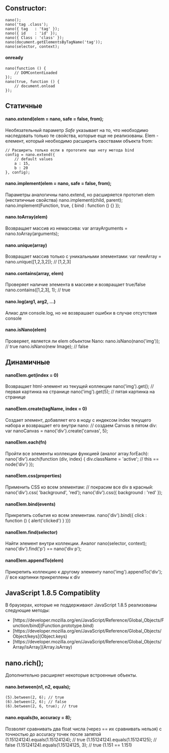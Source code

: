 ## Constructor:
	nano();
	nano('tag .class');
	nano({ tag   : 'tag' });
	nano({ id    : 'id' });
	nano({ Class : 'class' });
	nano(document.getElementsByTagName('tag'));
	nano(selector, context);

#### onready
	nano(function () {
		// DOMContentLoaded
	});
	nano(true, function () {
		// document.onload
	});
	
## Статичные
#### nano.extend(elem = nano, safe = false, from);

Необязательный параметр *Safe* указывает на то, что необходимо наследовать только те свойства, которые еще не реализованы.
Elem - елемент, который необходимо расширить своствами объекта from:

	// Расширить только если в прототипе еще нету метода bind
	config = nano.extend({
		// default values
		a : 15,
		b : 20
	}, config);

#### nano.implement(elem = nano, safe = false, from);
Параметры аналогичны nano.extend, но расширяется прототип elem (нестатичные свойства)
	nano.implement(child, parent);
	nano.implement(Function, true, { bind : function () {} });

#### nano.toArray(elem)
Возвращает массив из немассива:
	var arrayArguments = nano.toArray(arguments);

#### nano.unique(array)
Возвращает массив только с уникальными элементами:
	var newArray = nano.unique([1,2,3,2]); // [1,2,3]

#### nano.contains(array, elem)
Проверяет наличие элемента в массиве и возвращает true/false
	nano.contains([1,2,3], 1); // true

#### nano.log(arg1, arg2, ...)
Алиас для console.log, но не возврашает ошибки в случае отсутствия console

#### nano.isNano(elem)
Проверяет, является ли elem объектом Nano:
	nano.isNano(nano('img')); // true
	nano.isNano(new Image); // false

## Динамичные
#### nanoElem.get(index = 0)
Возвращает html-элемент из текущей коллекции
	nano('img').get();  // первая картинка на странице
	nano('img').get(5); // пятая картинка на странице

#### nanoElem.create(tagName, index = 0)
Создает элемент, добавляет его в ноду с индексом index текущего набора и возвращает его внутри nano:
	// создаем Canvas в пятом div:
	var nanoCanvas = nano('div').create('canvas', 5);

#### nanoElem.each(fn)
Пройти все элементы коллекции функцией (аналог array.forEach):
	nano('div').each(function (div, index) {
		div.className = 'active';
		// this == node('div')
	});

#### nanoElem.css(properties)
Применить CSS ко всем элементам:
	// покрасим все div в красный:
	nano('div').css( 'background', 'red');
	nano('div').css({ background : 'red' });

#### nanoElem.bind(events)
Прикрепить события ко всем элементам.
	nano('div').bind({ click : function () { alert('clicked') } )})

#### nanoElem.find(selector)
Найти элемент внутри коллекции. Аналог nano(selector, context);
	nano('div').find('p') == nano('div p');

#### nanoElem.appendTo(elem)
Прикрепить коллекцию к другому элементу
	nano('img').appendTo('div'); // все картинки прикреплены к div

## JavaScript 1.8.5 Compatiblity
В браузерах, которые не поддерживают JavaScript 1.8.5 реализованы следующие методы:
<ul>
	<li>[https://developer.mozilla.org/en/JavaScript/Reference/Global_Objects/Function/bind](Function.prototype.bind)</li>
	<li>[https://developer.mozilla.org/en/JavaScript/Reference/Global_Objects/Object/keys](Object.keys)</li>
	<li>[https://developer.mozilla.org/en/JavaScript/Reference/Global_Objects/Array/isArray](Array.isArray)</li>
</ul>

## nano.rich();
Дополнительно расширяет некоторые встроенные объекты.

#### nano.between(n1, n2, equals);
	(5).between(2, 6); // true
	(6).between(2, 6); // false
	(6).between(2, 6, true); // true

#### nano.equals(to, accuracy = 8);
Позволят сравнивать два float числа (через == их сравнивать нельзя) с точностью до accuracy точек после запятой
	(1.15124124).equals(1.15124124); // true
	(1.15124124).equals(1.15124125); // false
	(1.15124124).equals(1.15124125, 3); // true (1.151 == 1.151)
